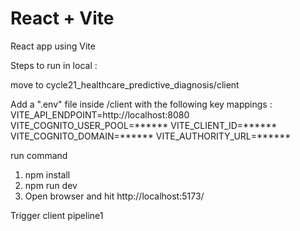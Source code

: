 # React + Vite

React app using Vite

Steps to run in local :

move to cycle21_healthcare_predictive_diagnosis/client

Add a ".env" file inside /client with the following key mappings :
VITE_API_ENDPOINT=http://localhost:8080
VITE_COGNITO_USER_POOL=******
VITE_CLIENT_ID=******
VITE_COGNITO_DOMAIN=******
VITE_AUTHORITY_URL=******

run command
1. npm install
2. npm run dev
3. Open browser and hit http://localhost:5173/

Trigger client pipeline1
